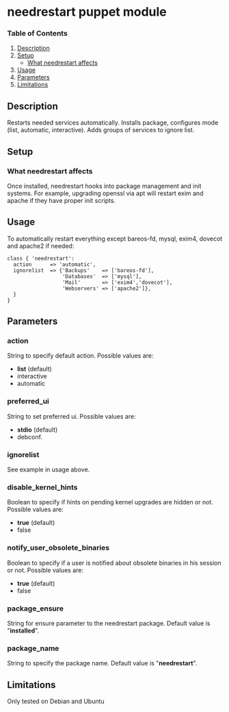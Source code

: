 # needrestart puppet module

### Table of Contents

1. [Description](#description)
1. [Setup](#setup)
   * [What needrestart affects](#what-needrestart-affects)
1. [Usage](#usage)
1. [Parameters](#parameters)
1. [Limitations](#limitations)


## Description
Restarts needed services automatically.
Installs package, configures mode (list, automatic, interactive). Adds groups of services to ignore list.


## Setup

### What needrestart affects
Once installed, needrestart hooks into package management and init systems. For example, upgrading openssl via apt will restart exim and apache if they have proper init scripts.


## Usage
To automatically restart everything except bareos-fd, mysql, exim4, dovecot and apache2 if needed:
```
class { 'needrestart':
  action      => 'automatic',
  ignorelist  => {'Backups'    => ['bareos-fd'],
                  'Databases'  => ['mysql'],
                  'Mail'       => ['exim4','dovecot'],
                  'Webservers' => ['apache2']},
  }
}
```


## Parameters
### action
String to specify default action. Possible values are:
* __list__ (default)
* interactive
* automatic

### preferred_ui
String to set preferred ui. Possible values are:
* __stdio__ (default)
* debconf.

### ignorelist
See example in usage above.

### disable_kernel_hints
Boolean to specify if hints on pending kernel upgrades are hidden or not. Possible values are:
* __true__ (default)
* false

### notify_user_obsolete_binaries
Boolean to specify if a user is notified about obsolete binaries in his session or not. Possible values are:
* __true__ (default)
* false

### package_ensure
String for ensure parameter to the needrestart package. Default value is "__installed__".

### package_name
String to specify the package name. Default value is "__needrestart__".


## Limitations
Only tested on Debian and Ubuntu

